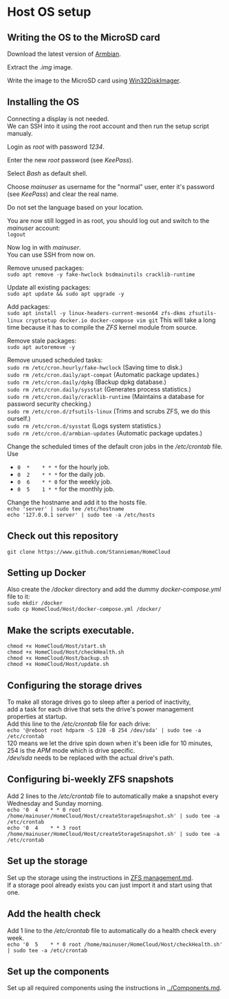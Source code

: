 # Host OS setup

## Writing the OS to the MicroSD card
Download the latest version of [Armbian](https://www.armbian.com/odroid-hc4/).

Extract the *.img* image.

Write the image to the MicroSD card using [Win32DiskImager](https://sourceforge.net/projects/win32diskimager/).

## Installing the OS
Connecting a display is not needed.\
We can SSH into it using the root account and then run the setup script manualy.

Login as *root* with password *1234*.

Enter the new *root* password (see *KeePass*).

Select *Bash* as default shell.

Choose *mainuser* as username for the "normal" user, enter it's password (see *KeePass*) and clear the real name.

Do not set the language based on your location.

You are now still logged in as root, you should log out and switch to the *mainuser* account:\
`logout`

Now log in with *mainuser*.\
You can use SSH from now on.

Remove unused packages:\
`sudo apt remove -y fake-hwclock bsdmainutils cracklib-runtime`

Update all existing packages:\
`sudo apt update && sudo apt upgrade -y`

Add packages:\
`sudo apt install -y linux-headers-current-meson64 zfs-dkms zfsutils-linux cryptsetup docker.io docker-compose vim git`
This will take a long time because it has to compile the *ZFS* kernel module from source.

Remove stale packages:\
`sudo apt autoremove -y`

Remove unused scheduled tasks:\
`sudo rm /etc/cron.hourly/fake-hwclock` (Saving time to disk.)\
`sudo rm /etc/cron.daily/apt-compat` (Automatic package updates.)\
`sudo rm /etc/cron.daily/dpkg` (Backup dpkg database.)\
`sudo rm /etc/cron.daily/sysstat` (Generates process statistics.)\
`sudo rm /etc/cron.daily/cracklib-runtime` (Maintains a database for password security checking.)\
`sudo rm /etc/cron.d/zfsutils-linux` (Trims and scrubs ZFS, we do this ourself.)\
`sudo rm /etc/cron.d/sysstat` (Logs system statistics.)\
`sudo rm /etc/cron.d/armbian-updates` (Automatic package updates.)

Change the scheduled times of the default cron jobs in the */etc/crontab* file.\
Use
* `0  *    * * *` for the hourly job.
* `0  2    * * *` for the daily job.
* `0  6    * * 0` for the weekly job.
* `0  5    1 * *` for the monthly job.

Change the hostname and add it to the hosts file.\
`echo 'server' | sudo tee /etc/hostname`\
`echo '127.0.0.1 server' | sudo tee -a /etc/hosts`

## Check out this repository
`git clone https://www.github.com/Stannieman/HomeCloud`

## Setting up Docker
Also create the */docker* directory and add the dummy *docker-compose.yml* file to it:\
`sudo mkdir /docker`\
`sudo cp HomeCloud/Host/docker-compose.yml /docker/`

## Make the scripts executable.
`chmod +x HomeCloud/Host/start.sh`\
`chmod +x HomeCloud/Host/checkHealth.sh`\
`chmod +x HomeCloud/Host/backup.sh`\
`chmod +x HomeCloud/Host/update.sh`

## Configuring the storage drives
To make all storage drives go to sleep after a period of inactivity,\
add a task for each drive that sets the drive's power management properties at startup.\
Add this line to the */etc/crontab* file for each drive:\
`echo '@reboot root hdparm -S 120 -B 254 /dev/sda' | sudo tee -a /etc/crontab`\
120 means we let the drive spin down when it's been idle for 10 minutes,\
254 is the *APM* mode which is drive specific.\
*/dev/sda* needs to be replaced with the actual drive's path.

## Configuring bi-weekly ZFS snapshots
Add 2 lines to the */etc/crontab* file to automatically make a snapshot every Wednesday and Sunday morning.\
`echo '0  4    * * 0 root /home/mainuser/HomeCloud/Host/createStorageSnapshot.sh' | sudo tee -a /etc/crontab`\
`echo '0  4    * * 3 root /home/mainuser/HomeCloud/Host/createStorageSnapshot.sh' | sudo tee -a /etc/crontab`

## Set up the storage
Set up the storage using the instructions in [ZFS management.md](<./ZFS management.md>).\
If a storage pool already exists you can just import it and start using that one.

## Add the health check
Add 1 line to the */etc/crontab* file to automatically do a health check every week.\
`echo '0  5    * * 0 root /home/mainuser/HomeCloud/Host/checkHealth.sh' | sudo tee -a /etc/crontab`

## Set up the components
Set up all required components using the instructions in [../Components.md](<../Components.md>).